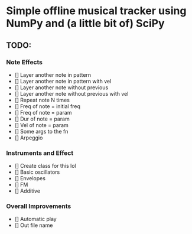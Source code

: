 # Simple offline musical tracker using NumPy and (a little bit of) SciPy

## TODO:
### Note Effects
- [] Layer another note in pattern
- [] Layer another note in pattern with vel
- [] Layer another note without previous
- [] Layer another note without previous with vel
- [] Repeat note N times
- [] Freq of note = initial freq
- [] Freq of note = param
- [] Dur of note = param
- [] Vel of note = param
- [] Some args to the fn
- [] Arpeggio
### Instruments and Effect 
- [] Create class for this lol
- [] Basic oscillators
- [] Envelopes
- [] FM
- [] Additive
### Overall Improvements
- [] Automatic play
- [] Out file name
